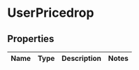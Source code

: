 
# UserPricedrop

## Properties
Name | Type | Description | Notes
------------ | ------------- | ------------- | -------------



